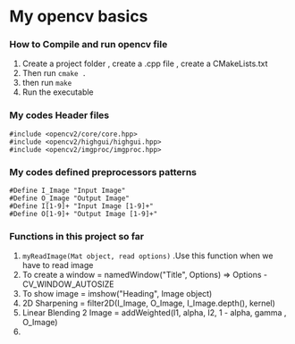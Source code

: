 # My opencv basics

### How to Compile and run opencv file

1. Create a project folder , create a .cpp file , create a CMakeLists.txt
2. Then run `cmake .`
3. then run `make`
4. Run the executable


### My codes Header files
`#include <opencv2/core/core.hpp>`<br>
`#include <opencv2/highgui/highgui.hpp>`<br>
`#include <opencv2/imgproc/imgproc.hpp>`<br>

### My codes defined preprocessors patterns
`#Define I_Image "Input Image"`<br>
`#Define O_Image "Output Image"`<br>
`#Define I[1-9]+ "Input Image [1-9]+"`<br>
`#Define O[1-9]+ "Output Image [1-9]+"`<br>

### Functions in this project so far

1. `myReadImage(Mat object, read options)`
.Use this function when we have to read image
2. To create a window = namedWindow("Title", Options) => Options - CV_WINDOW_AUTOSIZE
3. To show image = imshow("Heading", Image object)
4. 2D Sharpening = filter2D(I_Image, O_Image, I_Image.depth(), kernel)
5. Linear Blending 2 Image = addWeighted(I1, alpha, I2, 1 - alpha, gamma , O_Image)
6.
